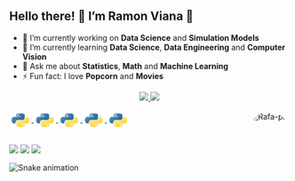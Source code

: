 ## Hello there! 🎲 I’m Ramon Viana 👋

- 🔭 I’m currently working on **Data Science** and **Simulation Models**
- 🌱 I’m currently learning **Data Science**, **Data Engineering** and **Computer Vision**   
- 💬 Ask me about **Statistics**, **Math** and **Machine Learning**
- ⚡ Fun fact: I love **Popcorn** and **Movies**

<div align="center">
  <a href="https://github.com/oramonviana">
  <img height="150em" src="https://github-readme-stats.vercel.app/api?username=oramonviana&show_icons=true&theme=onedark&include_all_commits=true&count_private=true"/>
  <img height="150em" src="https://github-readme-stats.vercel.app/api/top-langs/?username=oramonviana&layout=compact&langs_count=7&theme=onedark"/>
</div>
<div style="display: inline_block"><br>
  <img align="center" alt="Rafa-Python" height="30" width="40" src="https://raw.githubusercontent.com/devicons/devicon/master/icons/python/python-original.svg">
  <img align="center" alt="Rafa-Python" height="30" width="40" src="https://raw.githubusercontent.com/devicons/devicon/master/icons/python/python-original.svg">
  <img align="center" alt="Rafa-Python" height="30" width="40" src="https://raw.githubusercontent.com/devicons/devicon/master/icons/python/python-original.svg">
  <img align="center" alt="Rafa-Python" height="30" width="40" src="https://raw.githubusercontent.com/devicons/devicon/master/icons/python/python-original.svg">
  <img align="center" alt="Rafa-Python" height="30" width="40" src="https://raw.githubusercontent.com/devicons/devicon/master/icons/python/python-original.svg">
  <img align="right" alt="Rafa-pic" height="150" style="border-radius:100px;" src="https://media.giphy.com/media/grlkPWm6vpdRqZqMQV/giphy.gif">
</div>
  
  ##
 
<div> 
  <a href = "mailto:ramon.viana.97@hotmail.com"><img src="https://img.shields.io/badge/-Gmail-%23333?style=for-the-badge&logo=gmail&logoColor=white" target="_blank"></a>
  <a href="https://www.linkedin.com/in/ramon-viana-527024158" target="_blank"><img src="https://img.shields.io/badge/-LinkedIn-%230077B5?style=for-the-badge&logo=linkedin&logoColor=white" target="_blank"></a> 
 <a href="https://discord.gg/sAk32qpM" target="_blank"><img src="https://img.shields.io/badge/Discord-7289DA?style=for-the-badge&logo=discord&logoColor=white" target="_blank"></a> 
  
  ![Snake animation](https://github.com/oramonviana/oramonviana/blob/output/github-contribution-grid-snake.svg)
 
</div>


